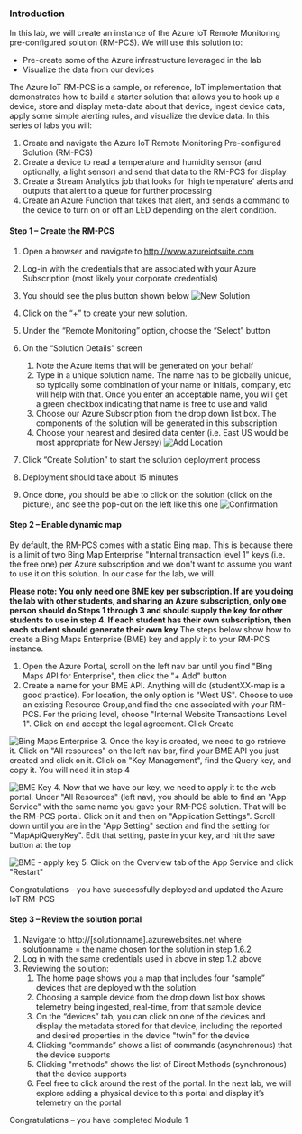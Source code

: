### Introduction

In this lab, we will create an instance of the Azure IoT Remote Monitoring pre-configured solution (RM-PCS).  We will use this solution to:
* Pre-create some of the Azure infrastructure leveraged in the lab
* Visualize the data from our devices


The Azure IoT RM-PCS is a sample, or reference, IoT implementation that demonstrates how to build a starter solution that allows you to hook up a device, store and display meta-data about that device, ingest device data, apply some simple alerting rules, and visualize the device data.
In this series of labs you will:

1.	Create and navigate the Azure IoT Remote Monitoring Pre-configured Solution (RM-PCS)
2.	Create a device to read a temperature and humidity sensor (and optionally, a light sensor) and send that data to the RM-PCS for display
3.	Create a Stream Analytics job that looks for ‘high temperature’ alerts and outputs that alert to a queue for further processing
4.	Create an Azure Function that takes that alert, and sends a command to the device to turn on or off an LED depending on the alert condition.


#### Step 1 – Create the RM-PCS
1.	Open a browser and navigate to http://www.azureiotsuite.com
2.	Log-in with the credentials that are associated with your Azure Subscription  (most likely your corporate credentials)
3.	You should see the plus button shown below
![New Solution](/images/m1NewSolution.png)


4.	Click on the “+” to create your new solution.
5.	Under the “Remote Monitoring” option, choose the “Select” button
6.	On the “Solution Details” screen
    1. 	Note the Azure items that will be generated on your behalf
    2. 	Type in a unique solution name.  The name has to be globally unique, so typically some combination of your name or     initials, company, etc will help with that.  Once you enter an acceptable name, you will get a green checkbox         indicating that name is free to use and valid
    3. 	Choose our Azure Subscription from the drop down list box.  The components of the solution will be generated in       this subscription
    4. 	Choose your nearest and desired data center (i.e.  East US would be most appropriate for New Jersey)
    ![Add Location](/images/m1EnterLocation.png)
 

7.	Click “Create Solution” to start the solution deployment process
8.	Deployment should take about 15 minutes
9.	Once done, you should be able to click on the solution (click on the picture), and see the pop-out on the left like this one
![Confirmation](/images/m1Confirmation.png)

#### Step 2 – Enable dynamic map

By default, the RM-PCS comes with a static Bing map.  This is because there is a limit of two Bing Map Enterprise "Internal transaction level 1" keys (i.e. the free one) per Azure subscription and we don't want to assume you want to use it on this solution.  In our case for the lab, we will.  

**Please note:  You only need one BME key per subscription.  If are you doing the lab with other students, and sharing an Azure subscription, only one person should do Steps 1 through 3 and should supply the key for other students to use in step 4.  If each student has their own subscription, then each student should generate their own key**
The steps below show how to create a Bing Maps Enterprise (BME) key and apply it to your RM-PCS instance.

1. Open the Azure Portal, scroll on the left nav bar until you find "Bing Maps API for Enterprise", then click the "+ Add" button
2. Create a name for your BME API.  Anything will do (studentXX-map is a good practice).  For location, the only option is "West US".  Choose to use an existing Resource Group,and find the one associated with your RM-PCS.  For the pricing level, choose "Internal Website Transactions Level 1".  Click on and accept the legal agreement.  Click Create

![Bing Maps Enterprise](/images/m1.bingmapsenterprise.jpg)
3. Once the key is created, we need to go retrieve it.  Click on "All resources" on the left nav bar, find your BME API you just created and click on it.  Click on "Key Management", find the Query key, and copy it.  You will need it in step 4

![BME Key](/images/m1.bingmapsenterprise-key.jpg)
4. Now that we have our key, we need to apply it to the web portal.  Under "All Resources" (left nav), you should be able to find an "App Service" with the same name you gave your RM-PCS solution.  That will be the RM-PCS portal.  Click on it and then on "Application Settings".  Scroll down until you are in the "App Setting" section and find the setting for "MapApiQueryKey".  Edit that setting, paste in your key, and hit the save button at the top

![BME - apply key](/images/m1.bingmapsenterprise-appsettings.jpg)
5. Click on the Overview tab of the App Service and click "Restart"

Congratulations – you have successfully deployed and updated the Azure IoT RM-PCS

#### Step 3 – Review the solution portal
1.	Navigate to http://\[solutionname\].azurewebsites.net where solutionname = the name chosen for the solution in step 1.6.2
2.	Log in with the same credentials used in above in step 1.2 above
3.	Reviewing the solution:
    1.	The home page shows you a map that includes four “sample” devices that are deployed with the solution
    2.	Choosing a sample device from the drop down list box shows telemetry being ingested, real-time, from that sample device
    3.	On the “devices” tab, you can click on one of the devices and display the metadata stored for that device, including the reported and desired properties in the device "twin" for the device
    4.	Clicking “commands” shows a list of commands (asynchronous) that the device supports
    5.  Clicking "methods" shows the list of Direct Methods (synchronous) that the device supports
    6.	Feel free to click around the rest of the portal.  In the next lab, we will explore adding a physical device to this portal and display it’s telemetry on the portal

Congratulations – you have completed Module 1


